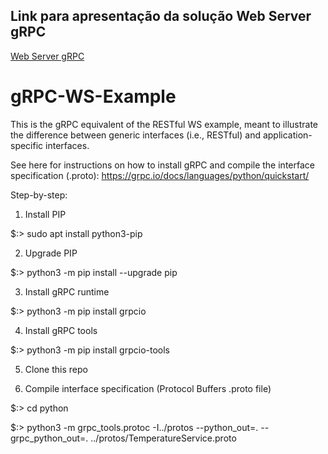 ## Link para apresentação da solução Web Server gRPC

[Web Server gRPC](https://www.youtube.com/watch?v=VzY4sCyMS0Y)



# gRPC-WS-Example
This is the gRPC equivalent of the RESTful WS example, meant to illustrate the difference between generic interfaces (i.e., RESTful) and application-specific interfaces.

See here for instructions on how to install gRPC and compile the interface specification (.proto): https://grpc.io/docs/languages/python/quickstart/

Step-by-step:

1) Install PIP

$:> sudo apt install python3-pip

2) Upgrade PIP

$:> python3 -m pip install --upgrade pip

3) Install gRPC runtime

$:> python3 -m pip install grpcio

4) Install gRPC tools

$:> python3 -m pip install grpcio-tools

5) Clone this repo

6) Compile interface specification (Protocol Buffers .proto file)

$:> cd python

$:> python3 -m grpc_tools.protoc -I../protos --python_out=. --grpc_python_out=. ../protos/TemperatureService.proto
